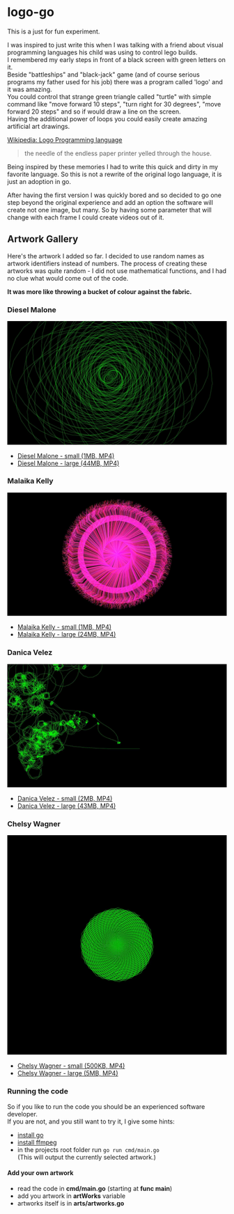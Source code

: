 # logo-go
This is a just for fun experiment.

I was inspired to just write this when I was talking with a friend about visual programming languages his child was using to control lego builds.  
I remembered my early steps in front of a black screen with green letters on it.  
Beside "battleships" and "black-jack" game (and of course serious programs my father used for his job) there was a program called 'logo' and it was amazing.  
You could control that strange green triangle called "turtle" with simple command like "move forward 10 steps", "turn right for 30 degrees", "move forward 20 steps" and so if would draw a line on the screen.  
Having the additional power of loops you could easily create amazing artificial art drawings.

[Wikipedia: Logo Programming language](https://en.wikipedia.org/wiki/Logo_(programming_language))   

> the needle of the endless paper printer yelled through the house.


Being inspired by these memories I had to write this quick and dirty in my favorite language.
So this is not a rewrite of the original logo language, it is just an adoption in go.

After having the first version I was quickly bored and so decided to go one step beyond the original experience and
add an option the software will create not one image, but many.
So by having some parameter that will change with each frame I could create videos out of it.

## Artwork Gallery
Here's the artwork I added so far.
I decided to use random names as artwork identifiers instead of numbers.
The process of creating these artworks was quite random - I did not use mathematical functions, and I had no clue what would come out of the code.
  
**It was more like throwing a bucket of colour against the fabric.**

### Diesel Malone
![DieselMalone](./out/DieselMalone.jpg)
* [Diesel Malone - small (1MB, MP4)](./out/DieselMalone.small.mp4)
* [Diesel Malone - large (44MB, MP4)](./out/DieselMalone.mp4)

### Malaika Kelly
![MalaikaKelly](./out/MalaikaKelly.jpg)
* [Malaika Kelly - small (1MB, MP4)](./out/MalaikaKelly.small.mp4)
* [Malaika Kelly - large (24MB, MP4)](./out/MalaikaKelly.mp4)

### Danica Velez
![DanicaVelez](./out/DanicaVelez.jpg)
* [Danica Velez - small (2MB, MP4)](./out/DanicaVelez.small.mp4)
* [Danica Velez - large (43MB, MP4)](./out/DanicaVelez.mp4)

### Chelsy Wagner
![ChelsyWagner](./out/ChelsyWagner.jpg)      
* [Chelsy Wagner - small (500KB, MP4)](./out/ChelsyWagner.small.mp4)
* [Chelsy Wagner - large (5MB, MP4)](./out/ChelsyWagner.mp4)


### Running the code
So if you like to run the code you should be an experienced software developer.  
If you are not, and you still want to try it, I give some hints:

* [install go](https://golang.org/doc/install)
* [install ffmpeg](https://github.com/adaptlearning/adapt_authoring/wiki/Installing-FFmpeg)
* in the projects root folder run `go run cmd/main.go`  
 (This will output the currently selected artwork.)
 
#### Add your own artwork
* read the code in **cmd/main.go** (starting at **func main**)
* add you artwork in **artWorks** variable
* artworks itself is in **arts/artworks.go**
